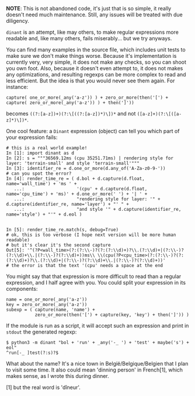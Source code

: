 **NOTE**: This is not abandoned code, it's just that is so simple, it really
doesn't need much maintenance. Still, any issues will be treated with due
diligency.

`dinant` is an attempt, like may others, to make regular expressions more
readable and, like many others, fails miserably... but we try anyways.

You can find many examples in the source file, which includes unit tests to make
sure we don't make things worse. Because it's implementation is currently very,
very simple, it does not make any checks, so you can shoot you own foot. Also,
because it doesn't even attempt to, it does not makes any optimizations, and
resulting regexps can be more complex to read and less efficient. But the idea
is that you would never see them again. For instance:

```
capture( one_or_more(_any('a-z')) ) + zero_or_more(then('[') + capture( zero_or_more(_any('a-z')) ) + then(']'))
```

becomes `((?:[a-z])+)(?:\[((?:[a-z])*)\])*` and not `([a-z]+)(?:\[([a-z]*)\])*`.

One cool feature: a `Dinant` expression (object) can tell you which part of your
expression fails:

```
# this is a real world example!
In [1]: import dinant as d
In [2]: s = """36569.12ms (cpu 35251.71ms) | rendering style for layer: 'terrain-small' and style 'terrain-small'"""
In [3]: identifier_re = d.one_or_more(d.any_of('A-Za-z0-9-'))
# can you spot the error?
In [4]: render_time_re = ( d.bol + d.capture(d.float, name='wall_time') + 'ms ' +
   ...:                    '(cpu' + d.capture(d.float, name='cpu_time') + 'ms)' + d.one_or_more(' ') + '| ' +
   ...:                    "rendering style for layer: '" + d.capture(identifier_re, name='layer') + "' " +
   ...:                    "and style '" + d.capture(identifier_re, name='style') + "'" + d.eol )


In [5]: render_time_re.match(s, debug=True)
# ok, this is too verbose (I hope next version will be more human readable)
# but it's clear it's the second capture
Out[5]: '^(?P<wall_time>(?:(?:\\-)?(?:(?:\\d)+)?\\.(?:\\d)+|(?:\\-)?(?:\\d)+\\.|(?:\\-)?(?:\\d)+))ms\\ \\(cpu(?P<cpu_time>(?:(?:\\-)?(?:(?:\\d)+)?\\.(?:\\d)+|(?:\\-)?(?:\\d)+\\.|(?:\\-)?(?:\\d)+))'
# the error is that the text '(cpu' needs a space at the end
```

You might say that that expression is more difficult to read than a regular
expression, and I half agree with you. You could split your expression in its
components:

    name = one_or_more(_any('a-z'))
    key = zero_or_more(_any('a-z'))
    subexp = ( capture(name, 'name') +
               zero_or_more(then('[') + capture(key, 'key') + then(']')) )

If the module is run as a script, it will accept such an expression and print in
`stdout` the generated regexp:

    $ python3 -m dinant "bol + 'run' + _any('-_ ') + 'test' + maybe('s') + eol"
    ^run[-_ ]test(?:s)?$

What about the name? It's a nice town in België/Belgique/Belgien that I plan to
visit some time. It also could mean 'dinning person' in French[1], which makes
sense, as I wrote this during dinner.

[1] but the real word is 'dîneur'.
